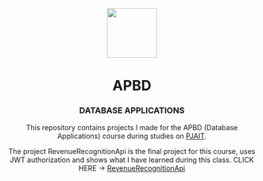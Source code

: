 <div align="center">

<img src="https://encrypted-tbn0.gstatic.com/images?q=tbn:ANd9GcRwe93aIWFlx8Yd4u01hO173tsxUejxVErmkg&s" width="100">

# APBD
### DATABASE APPLICATIONS
This repository contains projects I made for the APBD (Database Applications) course during studies on [PJAIT](https://pja.edu.pl/).

The project RevenueRecognitionApi is the final project for this course, uses JWT authorization and shows what I have learned during this class.
CLICK HERE -> [RevenueRecognitionApi](https://github.com/alessandra3747/APBD/tree/main/RevenueRecognitionApi)

</div>
